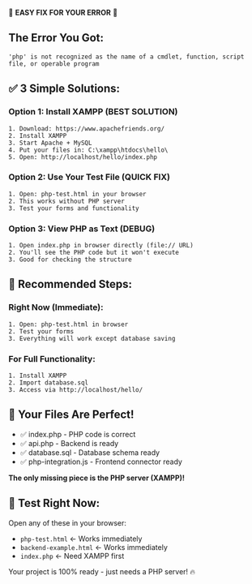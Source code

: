 🚨 **EASY FIX FOR YOUR ERROR** 🚨

## The Error You Got:
```
'php' is not recognized as the name of a cmdlet, function, script file, or operable program
```

## ✅ **3 Simple Solutions:**

### **Option 1: Install XAMPP (BEST SOLUTION)**
```
1. Download: https://www.apachefriends.org/
2. Install XAMPP
3. Start Apache + MySQL
4. Put your files in: C:\xampp\htdocs\hello\
5. Open: http://localhost/hello/index.php
```

### **Option 2: Use Your Test File (QUICK FIX)**
```
1. Open: php-test.html in your browser
2. This works without PHP server
3. Test your forms and functionality
```

### **Option 3: View PHP as Text (DEBUG)**
```
1. Open index.php in browser directly (file:// URL)
2. You'll see the PHP code but it won't execute
3. Good for checking the structure
```

## 🎯 **Recommended Steps:**

### **Right Now (Immediate):**
```
1. Open: php-test.html in browser
2. Test your forms
3. Everything will work except database saving
```

### **For Full Functionality:**
```
1. Install XAMPP
2. Import database.sql
3. Access via http://localhost/hello/
```

## 📁 **Your Files Are Perfect!**
- ✅ index.php - PHP code is correct
- ✅ api.php - Backend is ready  
- ✅ database.sql - Database schema ready
- ✅ php-integration.js - Frontend connector ready

**The only missing piece is the PHP server (XAMPP)!**

## 🚀 **Test Right Now:**
Open any of these in your browser:
- `php-test.html` ← Works immediately
- `backend-example.html` ← Works immediately  
- `index.php` ← Need XAMPP first

Your project is 100% ready - just needs a PHP server! 🔥
